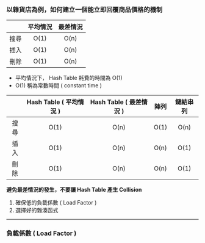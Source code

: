 ### 以雜貨店為例，如何建立一個能立即回覆商品價格的機制
||平均情況|最差情況|
|:-:|:-:|:-:|
|搜尋|O(1)|O(n)|
|插入|O(1)|O(n)|
|刪除|O(1)|O(n)|
* 平均情況下， Hash Table 耗費的時間為 O(1)
* O(1) 稱為常數時間 ( constant time )

||Hash Table ( 平均情況 )|Hash Table ( 最差情況 )|陣列|鏈結串列|
|:-:|:-:|:-:|:-:|:-:|
|搜尋|O(1)|O(n)|O(1)|O(n)|
|插入|O(1)|O(n)|O(n)|O(1)|
|刪除|O(1)|O(n)|O(n)|O(1)|

**避免最差情況的發生，不要讓 Hash Table 產生 Collision**
1. 確保低的負載係數 ( Load Factor )
2. 選擇好的雜湊函式
---
### 負載係數 ( Load Factor )